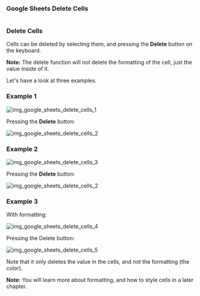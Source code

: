 ### Google Sheets Delete Cells

#

### Delete Cells

Cells can be deleted by selecting them, and pressing the **Delete** button on the keyboard.

**Note:** The delete function will not delete the formatting of the cell, just the value inside of it.

Let's have a look at three examples.



### Example 1


![img_google_sheets_delete_cells_1](https://user-images.githubusercontent.com/47166768/191952074-94064da1-77eb-48b4-8151-71f6c165c5e8.png)

Pressing the **Delete** button:

![img_google_sheets_delete_cells_2](https://user-images.githubusercontent.com/47166768/191952134-f7ac850f-c365-44c6-b524-bf676f9fe626.png)




### Example 2

![img_google_sheets_delete_cells_3](https://user-images.githubusercontent.com/47166768/191952241-6a2bfc30-cdec-4c4b-a9a1-68ee3da48d36.png)


Pressing the **Delete** button:

![img_google_sheets_delete_cells_2](https://user-images.githubusercontent.com/47166768/191952272-b37c7907-c268-407d-ba77-7309ae595d4e.png)



### Example 3

With formatting:

![img_google_sheets_delete_cells_4](https://user-images.githubusercontent.com/47166768/191952414-fdbe5897-81bb-4cd3-a6dd-d524abc994d4.png)



Pressing the Delete button:

![img_google_sheets_delete_cells_5](https://user-images.githubusercontent.com/47166768/191952429-eb6a339a-9643-4088-9d90-56b1600e93b4.png)



Note that it only deletes the value in the cells, and not the formatting (the color).

**Note:** You will learn more about formatting, and how to style cells in a later chapter.


